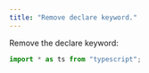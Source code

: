 ```yaml
---
title: "Remove declare keyword."
---
```


Remove the declare keyword:

```ts
import * as ts from "typescript";
```

